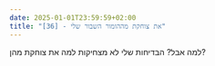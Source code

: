 ```yaml
---
date: 2025-01-01T23:59:59+02:00
title: "[36] - את צוחקת מההומור השבור שלי"
---
```

למה אבל? הבדיחות שלי לא מצחיקות למה את צוחקת מהן?